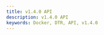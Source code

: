 ```yaml
---
title: v1.4.0 API
description: v1.4.0 API
keywords: Docker, DTR, API, v1.4.0
---
```

<div class="swagger-section">
  
<div id="swagger-ui-container" class="swagger-ui-wrap"></div>

  
  <link href='custom/custom.css' media='screen' rel='stylesheet' type='text/css' />
  
  <link href='css/typography.css' media='screen' rel='stylesheet' type='text/css' />
  
  <link href='css/reset.css' media='screen' rel='stylesheet' type='text/css' />
  
  <link href='css/screen.css' media='screen' rel='stylesheet' type='text/css' />
  
  <link href='css/reset.css' media='print' rel='stylesheet' type='text/css' />
  
  <link href='css/print.css' media='print' rel='stylesheet' type='text/css' />
  

<script src='lib/jquery-1.8.0.min.js' type='text/javascript'></script>
<script src='lib/jquery.slideto.min.js' type='text/javascript'></script>
<script src='lib/jquery.wiggle.min.js' type='text/javascript'></script>
<script src='lib/jquery.ba-bbq.min.js' type='text/javascript'></script>
<script src='lib/handlebars-2.0.0.js' type='text/javascript'></script>
<script src='lib/underscore-min.js' type='text/javascript'></script>
<script src='lib/backbone-min.js' type='text/javascript'></script>
<script src='swagger-ui.min.js' type='text/javascript'></script>
<script src='lib/highlight.7.3.pack.js' type='text/javascript'></script>
<script src='lib/marked.js' type='text/javascript'></script>
<script src='lib/swagger-oauth.js' type='text/javascript'></script>
<script src='main.js' type='text/javascript'></script>
</div>